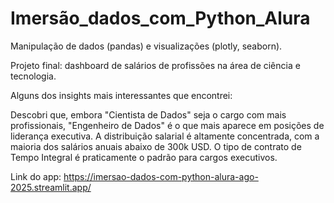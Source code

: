 # Imersão_dados_com_Python_Alura
Manipulação de dados (pandas) e visualizações (plotly, seaborn). 

Projeto final: dashboard de salários de profissões na área de ciência e tecnologia. 

Alguns dos insights mais interessantes que encontrei:

Descobri que, embora "Cientista de Dados" seja o cargo com mais profissionais, "Engenheiro de Dados" é o que mais aparece em posições de liderança executiva.
A distribuição salarial é altamente concentrada, com a maioria dos salários anuais abaixo de 300k USD.
O tipo de contrato de Tempo Integral é praticamente o padrão para cargos executivos.

Link do app: https://imersao-dados-com-python-alura-ago-2025.streamlit.app/
